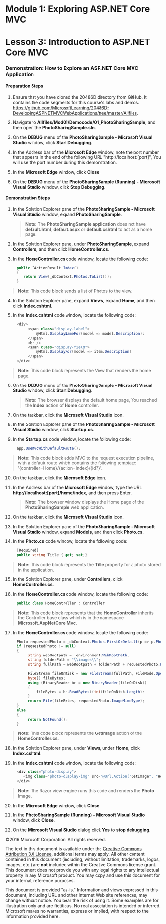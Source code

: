 ﻿# Module 1: Exploring ASP.NET Core MVC

# Lesson 3: Introduction to ASP.NET Core MVC 

### Demonstration: How to Explore an ASP.NET Core MVC Application

#### Preparation Steps 

1. Ensure that you have cloned the 20486D directory from GitHub. It contains the code segments for this course's labs and demos. https://github.com/MicrosoftLearning/20486D-DevelopingASPNETMVCWebApplications/tree/master/Allfiles.

2. Navigate to **Allfiles/Mod01/Democode/01_PhotoSharingSample**, and then open the **PhotoSharingSample.sln**.

3. On the **DEBUG** menu of the **PhotoSharingSample - Microsoft Visual Studio** window, click **Start Debugging**.

4. In the Address bar of the **Microsoft Edge** window, note the port number that appears in the end of the following URL "http://localhost:[port]", You will use the port number during this demonstration.

5. In the **Microsoft Edge** window, click **Close**.

6. On the **DEBUG** menu of the **PhotoSharingSample (Running) - Microsoft Visual Studio** window, click **Stop Debugging**.

#### Demonstration Steps

1. In the Solution Explorer pane of the **PhotoSharingSample – Microsoft Visual Studio** window, expand **PhotoSharingSample**.

    >**Note:** The **PhotoSharingSample application** does not have **default.html**, **default.aspx** or **default.cshtml** to act as a home page.

2. In the Solution Explorer pane, under **PhotoSharingSample**, expand **Controllers**, and then click **HomeController.cs**.

3. In the **HomeController.cs** code window, locate the following code:

  ```cs
       public IActionResult Index()
       {
          return View(_dbContext.Photos.ToList());
       }
```

>**Note:** This code block sends a list of Photos to the view. 

4. In the Solution Explorer pane, expand **Views**, expand **Home**, and then click **Index.cshtml**.

5. In the **Index.cshtml** code window, locate the following code:

  ```cs
       <div>
            <span class="display-label">
                @Html.DisplayNameFor(model => model.Description):
            </span>
            <br />
            <span class="display-field">
                @Html.DisplayFor(model => item.Description)
            </span>
       </div>
```

>**Note:** This code block represents the View that renders the home page.

6. On the **DEBUG** menu of the **PhotoSharingSample - Microsoft Visual Studio** window, click **Start Debugging**.

    >**Note:** The browser displays the default home page, You reached the **Index** action of **Home** controller.  
    
7. On the taskbar, click the **Microsoft Visual Studio** icon.

8. In the Solution Explorer pane of the **PhotoSharingSample – Microsoft Visual Studio** window,  click **Startup.cs**.

9. In the **Startup.cs** code window, locate the following code:

  ```cs
       app.UseMvcWithDefaultRoute();
```

>**Note:** This code block adds MVC to the request execution pipeline, with a default route which contains the following template: '{controller=Home}/{action=Index}/{id?}'.

10. On the taskbar, click the **Microsoft Edge** icon.

11. In the Address bar of the **Microsoft Edge** window, type the URL **http://localhost:[port]/home/index**, and then press Enter.

    >**Note:** The browser window displays the Home page of the **PhotoSharingSample** web application.

12. On the taskbar, click the **Microsoft Visual Studio** icon.

13. In the Solution Explorer pane of the **PhotoSharingSample – Microsoft Visual Studio** window, expand **Models**, and then click **Photo.cs**.

14. In the **Photo.cs** code window, locate the following code:

  ```cs
       [Required]
       public string Title { get; set;}
```

>**Note:** This code block represents the **Title** property for a photo stored in the application.

15. In the Solution Explorer pane, under **Controllers**, click **HomeController.cs**.

16. In the **HomeController.cs** code window, locate the following code:

  ```cs
       public class HomeController : Controller
```

>**Note:** This code block represents that the **HomeController** inherits the Controller base class which is in the namespace **Microsoft.AspNetCore.Mvc**.

17. In the **HomeController.cs** code window, locate the following code:

  ```cs
       Photo requestedPhoto = _dbContext.Photos.FirstOrDefault(p => p.PhotoID == PhotoId);
       if (requestedPhoto != null)
       {
            string webRootpath = _environment.WebRootPath;
            string folderPath = "\\images\\";
            string fullPath = webRootpath + folderPath + requestedPhoto.PhotoFileName;

            FileStream fileOnDisk = new FileStream(fullPath, FileMode.Open);
            byte[] fileBytes;
            using (BinaryReader br = new BinaryReader(fileOnDisk))
            {
                fileBytes = br.ReadBytes((int)fileOnDisk.Length);
            }
            return File(fileBytes, requestedPhoto.ImageMimeType);
       }
       else
       {
            return NotFound();
       }
```

>**Note:** This code block represents the **GetImage** action of the **HomeController.cs**.

18. In the Solution Explorer pane, under **Views**, under **Home**, click **Index.cshtml**.

19. In the **Index.cshtml** code window, locate the following code:

  ```cs
       <div class="photo-display">
          <img class="photo-display-img" src="@Url.Action("GetImage", "Home", new { PhotoId = item.PhotoID })" />
       </div>
```

>**Note:** The Razor view engine runs this code and renders the **Photo** Image.

20. In the **Microsoft Edge** window, click **Close**.

21. In the **PhotoSharingSample (Running) – Microsoft Visual Studio** window, click **Close**.

22. On the **Microsoft Visual Studio** dialog click **Yes** to **stop debugging**.

©2016 Microsoft Corporation. All rights reserved.

The text in this document is available under the  [Creative Commons Attribution 3.0 License](https://creativecommons.org/licenses/by/3.0/legalcode), additional terms may apply. All other content contained in this document (including, without limitation, trademarks, logos, images, etc.) are  **not**  included within the Creative Commons license grant. This document does not provide you with any legal rights to any intellectual property in any Microsoft product. You may copy and use this document for your internal, reference purposes.

This document is provided &quot;as-is.&quot; Information and views expressed in this document, including URL and other Internet Web site references, may change without notice. You bear the risk of using it. Some examples are for illustration only and are fictitious. No real association is intended or inferred. Microsoft makes no warranties, express or implied, with respect to the information provided here.
